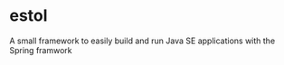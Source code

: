estol
=====

A small framework to easily build and run Java SE applications with the Spring framwork

